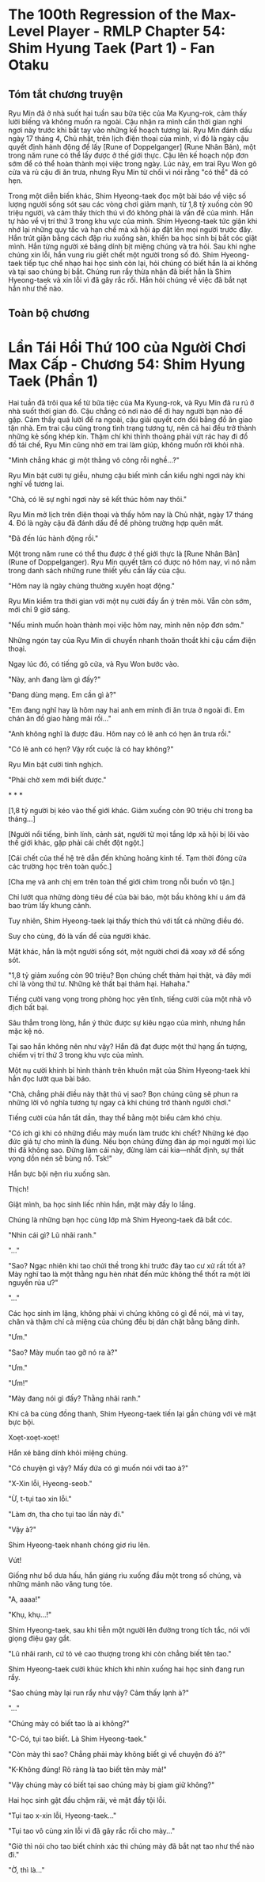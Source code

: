 # The 100th Regression of the Max-Level Player - RMLP Chapter 54: Shim Hyung Taek (Part 1) - Fan Otaku

## Tóm tắt chương truyện

Ryu Min đã ở nhà suốt hai tuần sau bữa tiệc của Ma Kyung-rok, cảm thấy lười biếng và không muốn ra ngoài. Cậu nhận ra mình cần thời gian nghỉ ngơi này trước khi bắt tay vào những kế hoạch tương lai. Ryu Min đánh dấu ngày 17 tháng 4, Chủ nhật, trên lịch điện thoại của mình, vì đó là ngày cậu quyết định hành động để lấy [Rune of Doppelganger] (Rune Nhân Bản), một trong năm rune có thể lấy được ở thế giới thực. Cậu lên kế hoạch nộp đơn sớm để có thể hoàn thành mọi việc trong ngày. Lúc này, em trai Ryu Won gõ cửa và rủ cậu đi ăn trưa, nhưng Ryu Min từ chối vì nói rằng "có thể" đã có hẹn.

Trong một diễn biến khác, Shim Hyeong-taek đọc một bài báo về việc số lượng người sống sót sau các vòng chơi giảm mạnh, từ 1,8 tỷ xuống còn 90 triệu người, và cảm thấy thích thú vì đó không phải là vấn đề của mình. Hắn tự hào về vị trí thứ 3 trong khu vực của mình. Shim Hyeong-taek tức giận khi nhớ lại những quy tắc và hạn chế mà xã hội áp đặt lên mọi người trước đây. Hắn trút giận bằng cách đập rìu xuống sàn, khiến ba học sinh bị bắt cóc giật mình. Hắn từng người xé băng dính bịt miệng chúng và tra hỏi. Sau khi nghe chúng xin lỗi, hắn vung rìu giết chết một người trong số đó. Shim Hyeong-taek tiếp tục chế nhạo hai học sinh còn lại, hỏi chúng có biết hắn là ai không và tại sao chúng bị bắt. Chúng run rẩy thừa nhận đã biết hắn là Shim Hyeong-taek và xin lỗi vì đã gây rắc rối. Hắn hỏi chúng về việc đã bắt nạt hắn như thế nào.

## Toàn bộ chương

# Lần Tái Hồi Thứ 100 của Người Chơi Max Cấp - Chương 54: Shim Hyung Taek (Phần 1)

Hai tuần đã trôi qua kể từ bữa tiệc của Ma Kyung-rok, và Ryu Min đã ru rú ở nhà suốt thời gian đó. Cậu chẳng có nơi nào để đi hay người bạn nào để gặp. Cảm thấy quá lười để ra ngoài, cậu giải quyết cơn đói bằng đồ ăn giao tận nhà. Em trai cậu cũng trong tình trạng tương tự, nên cả hai đều trở thành những kẻ sống khép kín. Thậm chí khi thỉnh thoảng phải vứt rác hay đi đổ đồ tái chế, Ryu Min cũng nhờ em trai làm giúp, không muốn rời khỏi nhà.

"Mình chẳng khác gì một thằng vô công rỗi nghề...?"

Ryu Min bật cười tự giễu, nhưng cậu biết mình cần kiểu nghỉ ngơi này khi nghĩ về tương lai.

"Chà, có lẽ sự nghỉ ngơi này sẽ kết thúc hôm nay thôi."

Ryu Min mở lịch trên điện thoại và thấy hôm nay là Chủ nhật, ngày 17 tháng 4. Đó là ngày cậu đã đánh dấu để đề phòng trường hợp quên mất.

"Đã đến lúc hành động rồi."

Một trong năm rune có thể thu được ở thế giới thực là [Rune Nhân Bản] (Rune of Doppelganger). Ryu Min quyết tâm có được nó hôm nay, vì nó nằm trong danh sách những rune thiết yếu cần lấy của cậu.

"Hôm nay là ngày chúng thường xuyên hoạt động."

Ryu Min kiểm tra thời gian với một nụ cười đầy ẩn ý trên môi. Vẫn còn sớm, mới chỉ 9 giờ sáng.

"Nếu mình muốn hoàn thành mọi việc hôm nay, mình nên nộp đơn sớm."

Những ngón tay của Ryu Min di chuyển nhanh thoăn thoắt khi cậu cầm điện thoại.

Ngay lúc đó, có tiếng gõ cửa, và Ryu Won bước vào.

"Này, anh đang làm gì đấy?"

"Đang dùng mạng. Em cần gì à?"

"Em đang nghĩ hay là hôm nay hai anh em mình đi ăn trưa ở ngoài đi. Em chán ăn đồ giao hàng mãi rồi..."

"Anh không nghĩ là được đâu. Hôm nay có lẽ anh có hẹn ăn trưa rồi."

"Có lẽ anh có hẹn? Vậy rốt cuộc là có hay không?"

Ryu Min bật cười tinh nghịch.

"Phải chờ xem mới biết được."

\* \* \*

[1,8 tỷ người bị kéo vào thế giới khác. Giảm xuống còn 90 triệu chỉ trong ba tháng...]

[Người nổi tiếng, binh lính, cảnh sát, người từ mọi tầng lớp xã hội bị lôi vào thế giới khác, gặp phải cái chết đột ngột.]

[Cái chết của thế hệ trẻ dẫn đến khủng hoảng kinh tế. Tạm thời đóng cửa các trường học trên toàn quốc.]

[Cha mẹ và anh chị em trên toàn thế giới chìm trong nỗi buồn vô tận.]

Chỉ lướt qua những dòng tiêu đề của bài báo, một bầu không khí u ám đã bao trùm lấy khung cảnh.

Tuy nhiên, Shim Hyeong-taek lại thấy thích thú với tất cả những điều đó.

Suy cho cùng, đó là vấn đề của người khác.

Mặt khác, hắn là một người sống sót, một người chơi đã xoay xở để sống sót.

"1,8 tỷ giảm xuống còn 90 triệu? Bọn chúng chết thảm hại thật, và đây mới chỉ là vòng thứ tư. Những kẻ thất bại thảm hại. Hahaha."

Tiếng cười vang vọng trong phòng học yên tĩnh, tiếng cười của một nhà vô địch bất bại.

Sâu thẳm trong lòng, hắn ý thức được sự kiêu ngạo của mình, nhưng hắn mặc kệ nó.

Tại sao hắn không nên như vậy? Hắn đã đạt được một thứ hạng ấn tượng, chiếm vị trí thứ 3 trong khu vực của mình.

Một nụ cười khinh bỉ hình thành trên khuôn mặt của Shim Hyeong-taek khi hắn đọc lướt qua bài báo.

"Chà, chẳng phải điều này thật thú vị sao? Bọn chúng cũng sẽ phun ra những lời vô nghĩa tương tự ngay cả khi chúng trở thành người chơi."

Tiếng cười của hắn tắt dần, thay thế bằng một biểu cảm khó chịu.

"Có ích gì khi có những điều mày muốn làm trước khi chết? Những kẻ đạo đức giả tự cho mình là đúng. Nếu bọn chúng đừng đàn áp mọi người mọi lúc thì đã không sao. Đừng làm cái này, đừng làm cái kia—nhất định, sự thất vọng dồn nén sẽ bùng nổ. Tsk!"

Hắn bực bội nện rìu xuống sàn.

Thịch!

Giật mình, ba học sinh liếc nhìn hắn, mặt mày đầy lo lắng.

Chúng là những bạn học cùng lớp mà Shim Hyeong-taek đã bắt cóc.

"Nhìn cái gì? Lũ nhãi ranh."

"..."

"Sao? Ngạc nhiên khi tao chửi thề trong khi trước đây tao cư xử rất tốt à? Mày nghĩ tao là một thằng ngu hèn nhát đến mức không thể thốt ra một lời nguyền rủa ư?"

"..."

Các học sinh im lặng, không phải vì chúng không có gì để nói, mà vì tay, chân và thậm chí cả miệng của chúng đều bị dán chặt bằng băng dính.

"Ưm."

"Sao? Mày muốn tao gỡ nó ra à?"

"Ưm."

"Ưm!"

"Mày đang nói gì đấy? Thằng nhãi ranh."

Khi cả ba cùng đồng thanh, Shim Hyeong-taek tiến lại gần chúng với vẻ mặt bực bội.

Xoẹt-xoẹt-xoẹt!

Hắn xé băng dính khỏi miệng chúng.

"Có chuyện gì vậy? Mấy đứa có gì muốn nói với tao à?"

"X-Xin lỗi, Hyeong-seob."

"Ừ, t-tụi tao xin lỗi."

"Làm ơn, tha cho tụi tao lần này đi."

"Vậy à?"

Shim Hyeong-taek nhanh chóng giơ rìu lên.

Vút!

Giống như bổ dưa hấu, hắn giáng rìu xuống đầu một trong số chúng, và những mảnh não văng tung tóe.

"A, aaaa!"

"Khụ, khụ…!"

Shim Hyeong-taek, sau khi tiễn một người lên đường trong tích tắc, nói với giọng điệu gay gắt.

"Lũ nhãi ranh, cứ tỏ vẻ cao thượng trong khi còn chẳng biết tên tao."

Shim Hyeong-taek cười khúc khích khi nhìn xuống hai học sinh đang run rẩy.

"Sao chúng mày lại run rẩy như vậy? Cảm thấy lạnh à?"

"..."

"Chúng mày có biết tao là ai không?"

"C-Có, tụi tao biết. Là Shim Hyeong-taek."

"Còn mày thì sao? Chẳng phải mày không biết gì về chuyện đó à?"

"K-Không đúng! Rõ ràng là tao biết tên mày mà!"

"Vậy chúng mày có biết tại sao chúng mày bị giam giữ không?"

Hai học sinh gật đầu chậm rãi, vẻ mặt đầy tội lỗi.

"Tụi tao x-xin lỗi, Hyeong-taek..."

"Tụi tao vô cùng xin lỗi vì đã gây rắc rối cho mày..."

"Giờ thì nói cho tao biết chính xác thì chúng mày đã bắt nạt tao như thế nào đi."

"Ờ, thì là..."